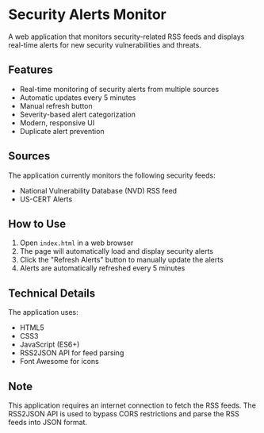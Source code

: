 # Security Alerts Monitor

A web application that monitors security-related RSS feeds and displays real-time alerts for new security vulnerabilities and threats.

## Features

- Real-time monitoring of security alerts from multiple sources
- Automatic updates every 5 minutes
- Manual refresh button
- Severity-based alert categorization
- Modern, responsive UI
- Duplicate alert prevention

## Sources

The application currently monitors the following security feeds:
- National Vulnerability Database (NVD) RSS feed
- US-CERT Alerts

## How to Use

1. Open `index.html` in a web browser
2. The page will automatically load and display security alerts
3. Click the "Refresh Alerts" button to manually update the alerts
4. Alerts are automatically refreshed every 5 minutes

## Technical Details

The application uses:
- HTML5
- CSS3
- JavaScript (ES6+)
- RSS2JSON API for feed parsing
- Font Awesome for icons

## Note

This application requires an internet connection to fetch the RSS feeds. The RSS2JSON API is used to bypass CORS restrictions and parse the RSS feeds into JSON format. 